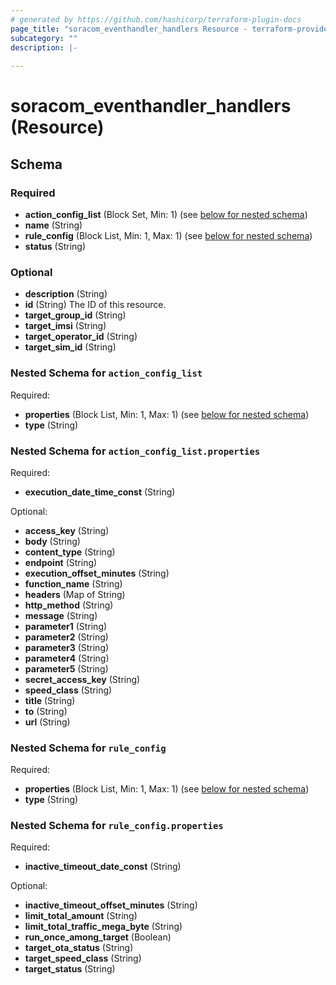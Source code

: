 ```yaml
---
# generated by https://github.com/hashicorp/terraform-plugin-docs
page_title: "soracom_eventhandler_handlers Resource - terraform-provider-soracom"
subcategory: ""
description: |-
  
---
```


# soracom_eventhandler_handlers (Resource)





<!-- schema generated by tfplugindocs -->
## Schema

### Required

- **action_config_list** (Block Set, Min: 1) (see [below for nested schema](#nestedblock--action_config_list))
- **name** (String)
- **rule_config** (Block List, Min: 1, Max: 1) (see [below for nested schema](#nestedblock--rule_config))
- **status** (String)

### Optional

- **description** (String)
- **id** (String) The ID of this resource.
- **target_group_id** (String)
- **target_imsi** (String)
- **target_operator_id** (String)
- **target_sim_id** (String)

<a id="nestedblock--action_config_list"></a>
### Nested Schema for `action_config_list`

Required:

- **properties** (Block List, Min: 1, Max: 1) (see [below for nested schema](#nestedblock--action_config_list--properties))
- **type** (String)

<a id="nestedblock--action_config_list--properties"></a>
### Nested Schema for `action_config_list.properties`

Required:

- **execution_date_time_const** (String)

Optional:

- **access_key** (String)
- **body** (String)
- **content_type** (String)
- **endpoint** (String)
- **execution_offset_minutes** (String)
- **function_name** (String)
- **headers** (Map of String)
- **http_method** (String)
- **message** (String)
- **parameter1** (String)
- **parameter2** (String)
- **parameter3** (String)
- **parameter4** (String)
- **parameter5** (String)
- **secret_access_key** (String)
- **speed_class** (String)
- **title** (String)
- **to** (String)
- **url** (String)



<a id="nestedblock--rule_config"></a>
### Nested Schema for `rule_config`

Required:

- **properties** (Block List, Min: 1, Max: 1) (see [below for nested schema](#nestedblock--rule_config--properties))
- **type** (String)

<a id="nestedblock--rule_config--properties"></a>
### Nested Schema for `rule_config.properties`

Required:

- **inactive_timeout_date_const** (String)

Optional:

- **inactive_timeout_offset_minutes** (String)
- **limit_total_amount** (String)
- **limit_total_traffic_mega_byte** (String)
- **run_once_among_target** (Boolean)
- **target_ota_status** (String)
- **target_speed_class** (String)
- **target_status** (String)


